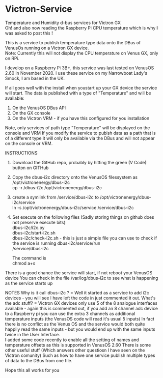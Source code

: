 # Victron-Service
Temperature and Humidity d-bus services for Victron GX  
Oh! and also now reading the Raspberry Pi CPU temperature which is why I was asked to post this !

This is a service to publish temperature type data onto the DBus of VenusOs running on a Victron GX device.  
Note: Currently this will not display the CPU temperature on Venus GX, only on RPi.

I develop on a Raspberry Pi 3B+, this service was last tested on VenusOS 2.60 in November 2020.
I use these service on my Narrowboat Lady's Smock, I am based in the UK.

If all goes well with the install when youstart up your GX device the service will start.
The data is published with a type of "Temperature" and will be available:
  1) On the VenusOS DBus API
  2) On the GX console
  3) On the Victron VRM - if you have this configured for you installation
  
 Note, only services of path type "Temperature" will be displayed on the console and VRM
 If you modify the service to pubish data as a path that is of a different type
 it will only be available via the DBus and will not appear on the console or VRM.
 
INSTRUCTIONS
1) Download the GitHub repo, probably by hitting the green  (V Code) button on GITHub

2) Copy the dbus-i2c directory onto the VenusOS filessystem as /opt/victronenergy/dbus-i2c  
   cp -r <your location>/dbus-i2c /opt/victronenergy/dbus-i2c
  
3) create a symlink from /service/dbus-i2c to /opt/victronenergy/dbus-i2c/service  
   ln -s /opt/victronenergy/dbus-i2c/service /service/dbus-i2c
   
4) Set execute on the following files (Sadly storing things on github does not preserve execute bits)  
   dbus-i2c/i2c.py  
   dbus-i2c/start-i2c.sh  
   dbus-i2c/check-i2c.sh - this is just a simple file you can use to check if the service is running
   dbus-i2c/service/run  
   /service/dbus-i2c
  
   The command is  
   chmod a+x <filename>
  
There is a good chance the service will start, if not reboot your VenusOS device
You can check in the file /var/log/dbus-i2c to see what is happening as the service starts up

NOTES
Why is it call dbus-i2c ?    = Well it started as a service to add i2c devices 
    - you will see I have left the code in just commented it out.
What's the adc stuff?        = Victron GX devices only use 5 of the 8 analogue interfaces available
    - again this is commented out, if you add an 8 channel adc device to a Raspberry pi you can use 
      the extra 3 channels as additional temperature inputs (the VenusOS code will read it's usual 5 inputs)
      In fact there is no conflict as the Venus OS and the service would both quite happily read the 
      same inputs - but you would end up with the same inputs twice in the User Interface.     
I added some code recently to enable all the setting of names and temperature offsets as this is supported in
VenusOS 2.60
There is some other useful stuff (Which answers other questiosn I have seen on the Victron comunity)
Such as how to have one service publish multiple types of data to the DBus from one file.
      
Hope this all works for you
    
